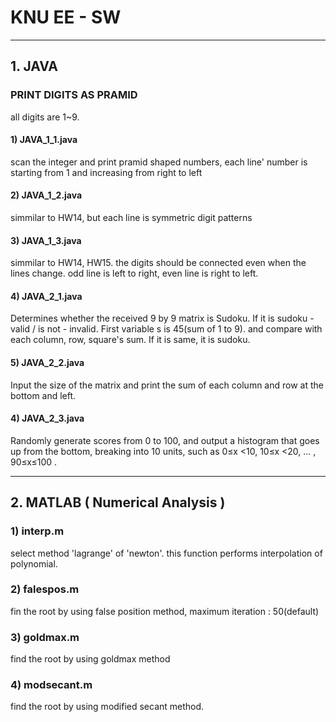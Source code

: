 # KNU EE - SW


* * *
## 1. JAVA

### PRINT DIGITS AS PRAMID
all digits are 1~9.

#### 1) JAVA_1_1.java
scan the integer and print pramid shaped numbers, each line' number is starting from 1 and increasing from right to left

#### 2) JAVA_1_2.java
simmilar to HW14, but each line is symmetric digit patterns

#### 3) JAVA_1_3.java
 simmilar to HW14, HW15. the digits should be connected even when the lines change. 
 odd line is left to right, even line is right to left.


#### 4) JAVA_2_1.java
Determines whether the received 9 by 9 matrix is Sudoku. If it is sudoku - valid / is not - invalid.
First variable s is 45(sum of 1 to 9). and compare with each column, row, square's sum. If it is same, it is sudoku.

#### 5) JAVA_2_2.java
Input the size of the matrix and print the sum of each column and row at the bottom and left.

#### 4) JAVA_2_3.java
 Randomly generate scores from 0 to 100, and output a histogram that goes up from the bottom, breaking into 10 units, such as 0≤x <10, 10≤x <20, ... , 90≤x≤100 .

* * *

## 2. MATLAB ( Numerical Analysis )

### 1) interp.m
select method 'lagrange' of 'newton'. this function performs interpolation of polynomial.

### 2) falespos.m 
 fin the root by using false position method, maximum iteration : 50(default)

### 3) goldmax.m 
find the root by using goldmax method

### 4) modsecant.m 
 find the root by using modified secant method.
